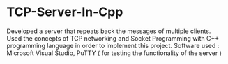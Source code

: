 # TCP-Server-In-Cpp
Developed a server that repeats back the messages of multiple clients. Used the concepts of TCP networking and Socket Programming with C++ programming language in order to implement this project. Software used : Microsoft Visual Studio, PuTTY ( for testing the functionality of the server )
